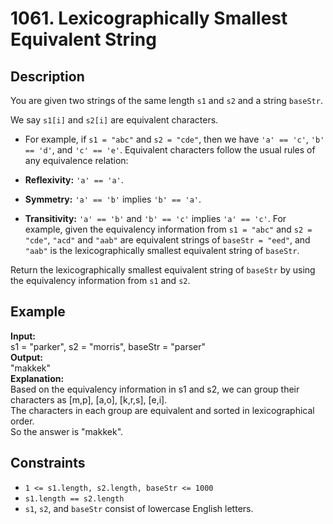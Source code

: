 # 1061. Lexicographically Smallest Equivalent String

## Description

You are given two strings of the same length `s1` and `s2` and a string `baseStr`.

We say `s1[i]` and `s2[i]` are equivalent characters.

- For example, if `s1 = "abc"` and `s2 = "cde"`, then we have `'a' == 'c'`, `'b' == 'd'`, and `'c' == 'e'`.
Equivalent characters follow the usual rules of any equivalence relation:

- **Reflexivity:** `'a' == 'a'`.
- **Symmetry:** `'a' == 'b'` implies `'b' == 'a'`.
- **Transitivity:** `'a' == 'b'` and `'b' == 'c'` implies `'a' == 'c'`.
For example, given the equivalency information from `s1 = "abc"` and `s2 = "cde"`, `"acd"` and `"aab"` are equivalent strings of `baseStr = "eed"`, and `"aab"` is the lexicographically smallest equivalent string of `baseStr`.

Return the lexicographically smallest equivalent string of `baseStr` by using the equivalency information from `s1` and `s2`.

## Example

**Input:**  
s1 = "parker", s2 = "morris", baseStr = "parser"
<br>
**Output:**
<br>
"makkek"
<br>
**Explanation:**
<br>
Based on the equivalency information in s1 and s2, we can group their characters as [m,p], [a,o], [k,r,s], [e,i].
<br>
The characters in each group are equivalent and sorted in lexicographical order.
<br>
So the answer is "makkek".

## Constraints

- `1 <= s1.length, s2.length, baseStr <= 1000`
- `s1.length == s2.length`
- `s1`, `s2`, and `baseStr` consist of lowercase English letters.
